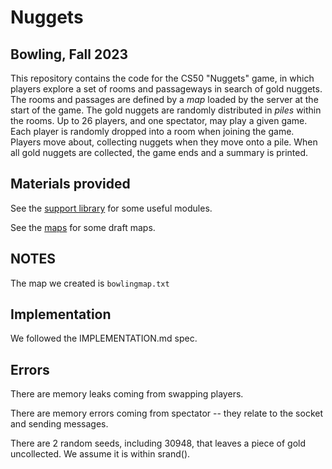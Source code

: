 # Nuggets
## Bowling, Fall 2023

This repository contains the code for the CS50 "Nuggets" game, in which players explore a set of rooms and passageways in search of gold nuggets.
The rooms and passages are defined by a *map* loaded by the server at the start of the game.
The gold nuggets are randomly distributed in *piles* within the rooms.
Up to 26 players, and one spectator, may play a given game.
Each player is randomly dropped into a room when joining the game.
Players move about, collecting nuggets when they move onto a pile.
When all gold nuggets are collected, the game ends and a summary is printed.

## Materials provided

See the [support library](support/README.md) for some useful modules.

See the [maps](maps/README.md) for some draft maps.

## NOTES

The map we created is `bowlingmap.txt`

## Implementation

We followed the IMPLEMENTATION.md spec.

## Errors

There are memory leaks coming from swapping players.

There are memory errors coming from spectator -- they relate to the socket and sending messages.

There are 2 random seeds, including 30948, that leaves a piece of gold uncollected. We assume it is within srand().